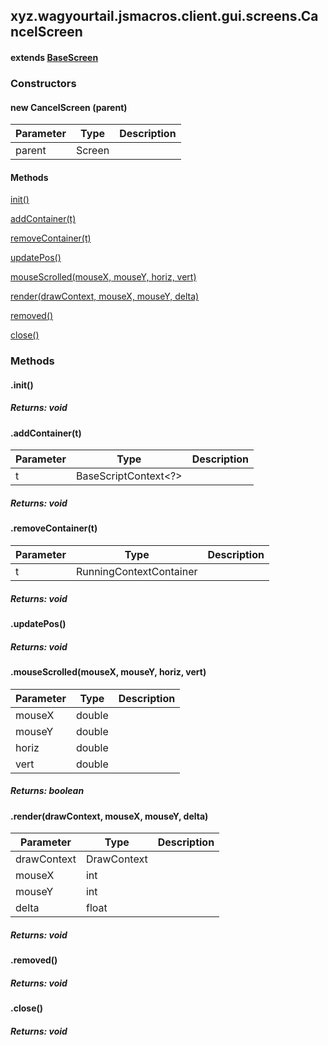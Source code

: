 

xyz.wagyourtail.jsmacros.client.gui.screens.CancelScreen
--------------------------------------------------------

#### extends [BaseScreen](1.9.2/xyz/wagyourtail/wagyourgui/BaseScreen.html)

### Constructors

#### new CancelScreen (parent)

| Parameter | Type | Description |
|---|---|---|
| parent | Screen |  |



#### Methods

[init()](#init-)


[addContainer(t)](#addContainer-BaseScriptContext-)


[removeContainer(t)](#removeContainer-RunningContextContainer-)


[updatePos()](#updatePos-)


[mouseScrolled(mouseX, mouseY, horiz, vert)](#mouseScrolled-double-double-double-double-)


[render(drawContext, mouseX, mouseY, delta)](#render-DrawContext-int-int-float-)


[removed()](#removed-)


[close()](#close-)



### Methods

#### .init()


##### Returns: void



#### .addContainer(t)

| Parameter | Type | Description |
|---|---|---|
| t | BaseScriptContext<?> |  |

##### Returns: void



#### .removeContainer(t)

| Parameter | Type | Description |
|---|---|---|
| t | RunningContextContainer |  |

##### Returns: void



#### .updatePos()


##### Returns: void



#### .mouseScrolled(mouseX, mouseY, horiz, vert)

| Parameter | Type | Description |
|---|---|---|
| mouseX | double |  |
| mouseY | double |  |
| horiz | double |  |
| vert | double |  |

##### Returns: boolean



#### .render(drawContext, mouseX, mouseY, delta)

| Parameter | Type | Description |
|---|---|---|
| drawContext | DrawContext |  |
| mouseX | int |  |
| mouseY | int |  |
| delta | float |  |

##### Returns: void



#### .removed()


##### Returns: void



#### .close()


##### Returns: void




